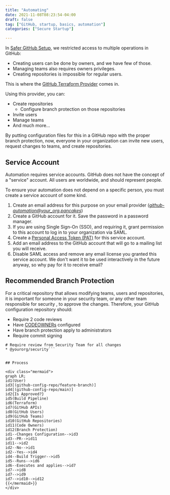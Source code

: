 ```yaml
---
title: "Automating"
date: 2021-11-08T08:23:54-04:00
draft: false
tag: ["GitHub, startup, basics, automation"]
categories: ["Secure Startup"]

---
```


In [Safer GitHub Setup](safer-github-setup.md), we restricted access to multiple operations in GitHub:

* Creating users can be done by owners, and we have few of those.
* Managing teams also requires owners privileges.
* Creating repositories is impossible for regular users.

This is where the [GitHub Terraform Provider](https://registry.terraform.io/providers/integrations/github/latest/docs) comes in.

Using this provider, you can:

* Create repositories
	* Configure branch protection on those repositories
* Invite users
* Manage teams
* And much more...

By putting configuration files for this in a GitHub repo with the proper branch protection, now, everyone in your organization can invite new users, request changes to teams, and create repositories.

## Service Account
Automation requires service accounts. GitHub does not have the concept of a "service" account. All users are worldwide, and should represent people.

To ensure your automation does not depend on a specific person, you must create a service account of some kind.

1. Create an email address for this purpose on your email provider (*github-automation@your_org.pancakes*)
2. Create a GitHub account for it. Save the password in a password manager.
3. If you are using Single Sign-On (SSO), and requiring it, grant permission to this account to log in to your organization via SAML.
4. Create a [Personal Access Token (PAT)](https://docs.github.com/en/authentication/keeping-your-account-and-data-secure/creating-a-personal-access-token) for this service account.
5. Add an email address to the GitHub account that will go to a mailing list you will receive.
6. Disable SAML access and remove any email license you granted this service account. We don't want it to be used interactively in the future anyway, so why pay for it to receive email?

## Recommended Branch Protection

For a critical repository that allows modifying teams, users and repositories, it is important for someone in your security team, or any other team responsible for security , to approve the changes. Therefore, your GitHub configuration repository should:

* Require 2 code reviews
* Have [CODEOWNERs](https://docs.github.com/en/repositories/managing-your-repositorys-settings-and-features/customizing-your-repository/about-code-owners) configured
* Have branch protection apply to administrators
* Require commit signing

```
# Require review from Security Team for all changes
* @yourorg/security```


## Process

<div class="mermaid">
graph LR;
id1(User)
id3[(github-config-repo/feature-branch)]
id4[(github-config-repo/main)]
id2{Is Approved?}
id5(Build Pipeline)
id6(Terraform)
id7(GitHub APIs)
id8(GitHub Users)
id9(GitHub Teams)
id10(GitHub Repositories)
id11(Code Owners)
id12(Branch Protection)
id1--Changes Configuration-->id3
id3--PR-->id11
id11-->id2
id2--No-->id1
id2--Yes-->id4
id4--Build Trigger-->id5
id5--Runs-->id6
id6--Executes and applies-->id7
id7-->id8
id7-->id9
id7-->id10-->id12
{{</mermaid>}}
</div>